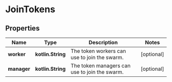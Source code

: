 
# JoinTokens

## Properties
| Name | Type | Description | Notes |
| ------------ | ------------- | ------------- | ------------- |
| **worker** | **kotlin.String** | The token workers can use to join the swarm.  |  [optional] |
| **manager** | **kotlin.String** | The token managers can use to join the swarm.  |  [optional] |



